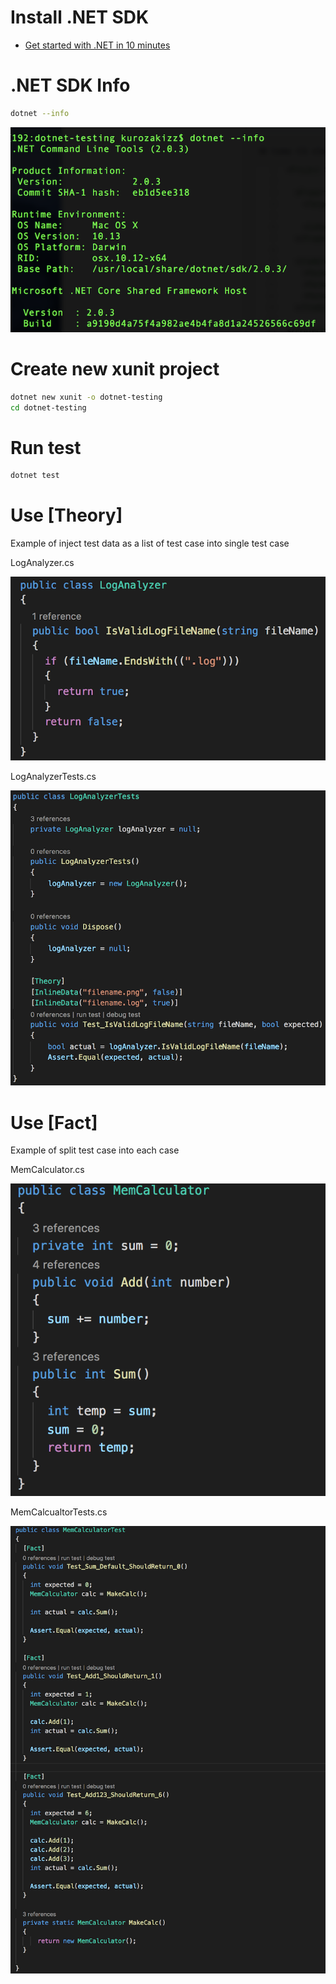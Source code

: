 # Install .NET SDK
- [Get started with .NET in 10 minutes](https://www.microsoft.com/net/learn/get-started/macos)

# .NET SDK Info
```sh
dotnet --info
```

![Info](https://raw.githubusercontent.com/kurozakizz/dotnet-testing/master/screenshots/info.png)

# Create new xunit project
```sh
dotnet new xunit -o dotnet-testing
cd dotnet-testing
```

# Run test
```sh
dotnet test
```

# Use [Theory]

Example of inject test data as a list of test case into single test case

LogAnalyzer.cs

![LogAnalyzer](https://raw.githubusercontent.com/kurozakizz/dotnet-testing/master/screenshots/LogAnalyzer.png)

LogAnalyzerTests.cs

![LogAnalyzerTests](https://raw.githubusercontent.com/kurozakizz/dotnet-testing/master/screenshots/LogAnalyzerTests.png)

# Use [Fact]

Example of split test case into each case

MemCalculator.cs

![MemCalculator](https://raw.githubusercontent.com/kurozakizz/dotnet-testing/master/screenshots/MemCalculator.png)

MemCalcualtorTests.cs

![MemCalculatorTests](https://raw.githubusercontent.com/kurozakizz/dotnet-testing/master/screenshots/MemCalculatorTests.png)